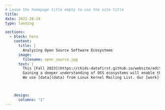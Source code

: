 ```yaml
---
# Leave the homepage title empty to use the site title
title:
date: 2022-10-24
type: landing

sections:
  - block: hero
    content:
      title: |
        Analyzing Open Source Software Ecosystems
      image:
        filename: open_source.jpg
      text: |    
        This [Fall 2023](https://ckids-datafirst.github.io/website/editions/2023-fall/#dates) [DataFirst project](https://ckids-datafirst.github.io/website/) attempts to [analyze code commits(source code and patch discussions) of open-source software to better understand them](problem-statement).
        Gaining a deeper understanding of OSS ecosystems will enable the open-source community to identify potential vulnerabilities, and define better development practices.
        We use [data](data) from Linux Kernel Mailing List. Our [work](approach) focuses on extracting clean messages from the raw data and performing keyword extraction and summarization on individual messages and patch discussions. Our initial [results](results) indicate that most clean messages can be extracted through regular expression, and keyword extraction and summarization can be accomplished with the help of large language models such as GPT4.

        

    design:
      columns: "1"
---
```

